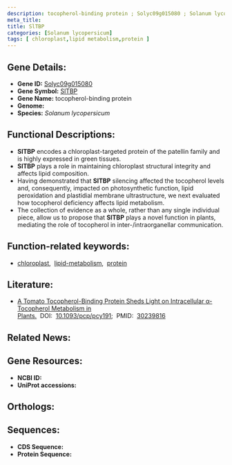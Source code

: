 ```yaml
---
description: tocopherol-binding protein ; Solyc09g015080 ; Solanum lycopersicum
meta_title:
title: SlTBP
categories: [Solanum lycopersicum]
tags: [ chloroplast,lipid metabolism,protein ]
---
```


## Gene Details:
- **Gene ID:** [Solyc09g015080]()
- **Gene Symbol:** <u>SlTBP</u>
- **Gene Name:** tocopherol-binding protein
- **Genome:** []()
- **Species:** *Solanum lycopersicum*

## Functional Descriptions:
   - **SlTBP** encodes a chloroplast-targeted protein of the patellin family and is highly expressed in green tissues.
   - **SlTBP** plays a role in maintaining chloroplast structural integrity and affects lipid composition.
   - Having demonstrated that **SlTBP** silencing affected the tocopherol levels and, consequently, impacted on photosynthetic function, lipid peroxidation and plastidial membrane ultrastructure, we next evaluated how tocopherol deficiency affects lipid metabolism.
   - The collection of evidence as a whole, rather than any single individual piece, allow us to propose that **SlTBP** plays a novel function in plants, mediating the role of tocopherol in inter-/intraorganellar communication.

## Function-related keywords:
   - [chloroplast](/tags/chloroplast/),&nbsp;&nbsp;[lipid-metabolism](/tags/lipid-metabolism/),&nbsp;&nbsp;[protein](/tags/protein/)

## Literature:
   - [A Tomato Tocopherol-Binding Protein Sheds Light on Intracellular α-Tocopherol Metabolism in Plants.](https://doi.org/10.1093/pcp/pcy191)&nbsp;&nbsp;DOI:&nbsp;&nbsp;[10.1093/pcp/pcy191](https://doi.org/10.1093/pcp/pcy191);&nbsp;&nbsp;PMID:&nbsp;&nbsp;[30239816](https://pubmed.ncbi.nlm.nih.gov/30239816/)

## Related News:

## Gene Resources:
- **NCBI ID:**  [](https://www.ncbi.nlm.nih.gov/gene/?term=)
- **UniProt accessions:**  [](https://www.uniprot.org/uniprotkb//entry)

## Orthologs:

## Sequences:
- **CDS Sequence:**
- **Protein Sequence:**
